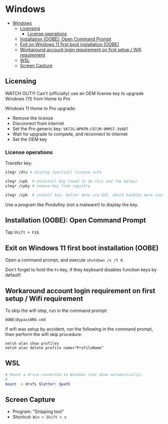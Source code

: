 # Windows

- [Windows](#windows)
  - [Licensing](#licensing)
    - [License operations](#license-operations)
  - [Installation (OOBE): Open Command Prompt](#installation-oobe-open-command-prompt)
  - [Exit on Windows 11 first boot installation (OOBE)](#exit-on-windows-11-first-boot-installation-oobe)
  - [Workaround account login requirement on first setup / Wifi requirement](#workaround-account-login-requirement-on-first-setup--wifi-requirement)
  - [WSL](#wsl)
  - [Screen Capture](#screen-capture)

## Licensing

WATCH OUT!!! Can't (officially) use an OEM license key to upgrade Windows (11) from Home to Pro

Windows 11 Home to Pro upgrade:

- Remove the license
- Disconnect from internet
- Set the Pro generic key: `VK7JG-NPHTM-C97JM-9MPGT-3V66T`
- Wait for upgrade to complete, and reconnect to internet
- Set the OEM key

### License operations

Transfer key:

```sh
slmgr /dlv # display (partial) license info

slmgr /upk  # uninstall key (need to do this and the below)
slmgr /cpky # remove key from registry

slmgr /ipk  # install key; better done via GUI, which handles more cases
```

Use a program like ProduKey (not a malware!) to display the key.

## Installation (OOBE): Open Command Prompt

Tap `Shift + F10`.

## Exit on Windows 11 first boot installation (OOBE)

Open a command prompt, and execute `shutdown /s /t 0`.

Don't forget to hold the `Fn` key, if they keyboard disables function keys by default!

## Workaround account login requirement on first setup / Wifi requirement

To skip the wifi step, run in the command prompt:

    OOBE\BypassNRO.cmd

If wifi was setup by accident, run the following in the command prompt, then perform the wifi skip procedure:

    netsh wlan show profiles
    netsh wlan delete profile name="ProfileName"

## WSL

```sh
# Mount a drive connected to Windows (not done automatically).
#
mount -o drvfs $letter: $path
```

## Screen Capture

- Program: "Snipping tool"
- Shortcut: `Win + Shift + s`
